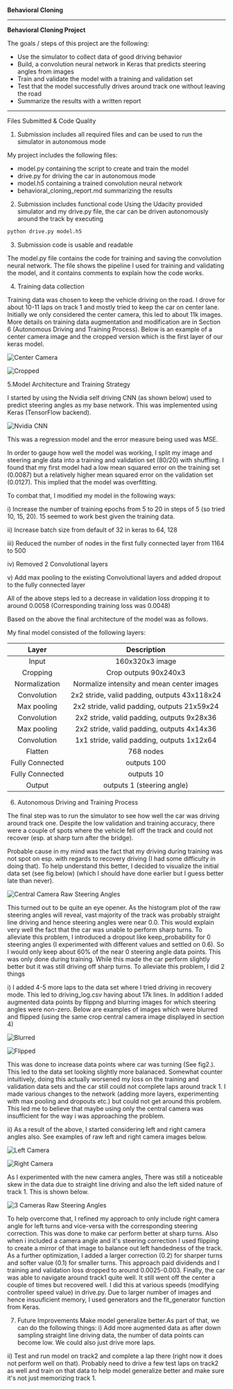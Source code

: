**Behavioral Cloning** 

---

**Behavioral Cloning Project**

The goals / steps of this project are the following:
* Use the simulator to collect data of good driving behavior
* Build, a convolution neural network in Keras that predicts steering angles from images
* Train and validate the model with a training and validation set
* Test that the model successfully drives around track one without leaving the road
* Summarize the results with a written report


[//]: # (Image References)

[image1]: ./examples/nvidia_cnn.png "Nvidia CNN"
[image2]: ./examples/raw_steering_angles_hist.png "Central Camera Raw Steering Angles Histogram"
[image3]: ./examples/raw_3_cameras_steering_angles.png "3 Cameras Raw Steering Angles Histogram"
[image4]: ./examples/center_camera.jpg "Center camera"
[image5]: ./examples/crop_center_camera.jpg "Cropped Image"
[image6]: ./examples/flipped_center_camera.jpg "Flipped Image"
[image7]: ./examples/blurred_center_camera.jpg "Blurred Image"
[image8]: ./examples/left_camera.jpg "Left camera Image"
[image9]: ./examples/right_camera.jpg "Right camera Image"


---
Files Submitted & Code Quality

1. Submission includes all required files and can be used to run the simulator in autonomous mode

My project includes the following files:
* model.py containing the script to create and train the model
* drive.py for driving the car in autonomous mode
* model.h5 containing a trained convolution neural network 
* behavioral_cloning_report.md summarizing the results

2. Submission includes functional code
Using the Udacity provided simulator and my drive.py file, the car can be driven autonomously around the track by executing 
```sh
python drive.py model.h5
```

3. Submission code is usable and readable

The model.py file contains the code for training and saving the convolution neural network. The file shows the pipeline I used for training and validating the model, and it contains comments to explain how the code works.

4. Training data collection

Training data was chosen to keep the vehicle driving on the road. I drove for about 10-11 laps on track 1 and mostly tried to keep the car on center lane. Initially we only considered the center camera, this led to about 11k images. More details on training data augmentation and modification are in Section 6 (Autonomous Driving and Training Process). Below is an example of a center camera image and the cropped version which is the first layer of our keras model.

![Center Camera][image4]

![Cropped][image5]

5.Model Architecture and Training Strategy

I started by using the Nvidia self driving CNN (as shown below) used to predict steering angles as my base network. This was implemented using Keras (TensorFlow backend).

![Nvidia CNN][image1]

This was a regression model and the error measure being used was MSE.

In order to gauge how well the model was working, I split my image and steering angle data into a training and validation set (80/20) with shuffling. I found that my first model had a low mean squared error on the training set (0.0087) but a relatively higher mean squared error on the validation set (0.0127). This implied that the model was overfitting. 

To combat that, I modified my model in the following ways:

i) Increase the number of training epochs from 5 to 20 in steps of 5 (so tried 10, 15, 20). 15 seemed to work best given the training data.

ii) Increase batch size from default of 32 in keras to 64, 128

iii) Reduced the number of nodes in the first fully connected layer from 1164 to 500

iv) Removed 2 Convolutional layers

v) Add max pooling to the existing Convolutional layers and added dropout to the fully connected layer

All of the above steps led to a decrease in validation loss dropping it to around 0.0058 (Corresponding training loss was 0.0048)

Based on the above the final architecture of the model was as follows.

My final model consisted of the following layers:

| Layer         		|     Description	        					| 
|:---------------------:|:---------------------------------------------:| 
| Input         		  | 160x320x3 image   							| 
| Cropping         		| Crop outputs 90x240x3   							| 
| Normalization     	| Normalize intensity and mean center images 	|
| Convolution					|	2x2 stride, valid padding, outputs 43x118x24											|
| Max pooling	      	| 2x2 stride, valid padding, outputs 21x59x24				|
| Convolution	        | 2x2 stride, valid padding, outputs 9x28x36  |
| Max pooling	      	| 2x2 stride, valid padding, outputs 4x14x36				|
| Convolution	        | 1x1 stride, valid padding, outputs 1x12x64  |
| Flatten	      	    | 768 nodes				|
|	Fully Connected			|	outputs 100										|
|	Fully Connected			|	outputs 10										|
|	Output					    |	outputs 1 (steering angle)								|


6. Autonomous Driving and Training Process

The final step was to run the simulator to see how well the car was driving around track one. Despite the low validation and training accuracy, there were a couple of spots where the vehicle fell off the track and could not recover (esp. at sharp turn after the bridge). 

Probable cause in my mind was the fact that my driving during training was not spot on esp. with regards to recovery driving (I had some difficulty in doing that). To help understand this better, I decided to visualize the initial data set (see fig.below) (which I should have done earlier but I guess better late than never). 

![Central Camera Raw Steering Angles][image2]

This turned out to be quite an eye opener. As the histogram plot of the raw steering angles will reveal, vast majority of the track was probably straight line driving and hence steering angles were near 0.0. This would explain very well the fact that the car was unable to perform sharp turns. To alleviate this problem, I introduced a dropout like keep_probability for 0 steering angles (I experimented with different values and settled on 0.6). So I would only keep about 60% of the near 0 steering angle data points. This was only done during training. While this made the car perform slightly better but it was still driving off sharp turns. To alleviate this problem, I did 2 things

i) I added 4-5 more laps to the data set where I tried driving in recovery mode. This led to driving_log.csv having about 17k lines. In addition I added augmented data points by flippng and blurring images for which steering angles were non-zero. Below are examples of images which were blurred and flipped (using the same crop central camera image displayed in section 4)

![Blurred][image6]

![Flipped][image7]

This was done to increase data points where car was turning (See fig2.). This led to the data set looking slightly more balanaced. Somewhat counter intuitively, doing this actually worsened my loss on the training and validation data sets and the car still could not complete laps around track 1. I made various changes to the network (adding more layers, experimenting with max pooling and dropouts etc.) but could not get around this problem. This led me to believe that maybe using only the central camera was insufficient for the way i was approaching the problem.

ii) As a result of the above,  I started considering left and right camera angles also. See examples of raw left and right camera images below. 

![Left Camera][image8]

![Right Camera][image9]


As I experimented with the new camera angles, There was still a noticeable skew in the data due to straight line driving and also the left sided nature of track 1. This is shown below.

![3 Cameras Raw Steering Angles][image3]

To help overcome that, I refined my approach to only include right camera angle for left turns and vice-versa with the corresponding steering correction. This was done to make car perform better at sharp turns. Also when i included a camera angle and it's steering correction I used flipping to create a mirror of that image to balance out left handedness of the track. As a further optimization, I added a larger correction (0.2) for sharper turns and softer value (0.1) for smaller turns. This approach paid dividends and I training and validation loss dropped to around 0.0025-0.003. Finally, the car was able to navigate around track1 quite well. It still went off the center a couple of times but recovered well. I did this at various speeds (modifying controller speed value) in drive.py. Due to larger number of images and hence insuuficient memory, I used generators and the fit_generator function from Keras.

7. Future Improvements
Make model generalize better.As part of that, we can do the following things:
i) Add more augmented data as after down sampling straight line driving data, the number of data points can become low. We could also just drive more laps.

ii) Test and run model on track2 and complete a lap there (right now it does not perform well on that). Probably need to drive a few test laps on track2 as well and train on that data to help model generalize better and make sure it's not just memorizing track 1.


